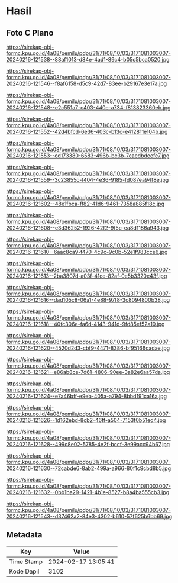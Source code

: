 # Hasil

## Foto C Plano

https://sirekap-obj-formc.kpu.go.id/4a08/pemilu/pdpr/31/71/08/10/03/3171081003007-20240216-121538--88af1013-d84e-4ad1-89c4-b05c5bca0520.jpg

https://sirekap-obj-formc.kpu.go.id/4a08/pemilu/pdpr/31/71/08/10/03/3171081003007-20240216-121546--f8af6158-d5c9-42d7-83ee-b29167e3e17a.jpg

https://sirekap-obj-formc.kpu.go.id/4a08/pemilu/pdpr/31/71/08/10/03/3171081003007-20240216-121548--e2c551a7-c403-440e-a734-f813823360eb.jpg

https://sirekap-obj-formc.kpu.go.id/4a08/pemilu/pdpr/31/71/08/10/03/3171081003007-20240216-121552--42d4bfcd-6e36-403c-b13c-e412811e104b.jpg

https://sirekap-obj-formc.kpu.go.id/4a08/pemilu/pdpr/31/71/08/10/03/3171081003007-20240216-121553--cd173380-6583-496b-bc3b-7caedbdeefe7.jpg

https://sirekap-obj-formc.kpu.go.id/4a08/pemilu/pdpr/31/71/08/10/03/3171081003007-20240216-121559--3c23855c-f404-4e36-9185-fd087ea94f8e.jpg

https://sirekap-obj-formc.kpu.go.id/4a08/pemilu/pdpr/31/71/08/10/03/3171081003007-20240216-121602--48e1fbca-ff82-41d6-9461-7358a885f18c.jpg

https://sirekap-obj-formc.kpu.go.id/4a08/pemilu/pdpr/31/71/08/10/03/3171081003007-20240216-121608--e3d36252-1926-42f2-9f5c-ea8d1186a943.jpg

https://sirekap-obj-formc.kpu.go.id/4a08/pemilu/pdpr/31/71/08/10/03/3171081003007-20240216-121610--6aac8ca9-f470-4c9c-9c0b-52e1f983cce6.jpg

https://sirekap-obj-formc.kpu.go.id/4a08/pemilu/pdpr/31/71/08/10/03/3171081003007-20240216-121613--2ba3807d-a03f-41ce-82af-0e5b3320e43f.jpg

https://sirekap-obj-formc.kpu.go.id/4a08/pemilu/pdpr/31/71/08/10/03/3171081003007-20240216-121616--dad105c8-06a1-4e88-97f8-3c8094800b38.jpg

https://sirekap-obj-formc.kpu.go.id/4a08/pemilu/pdpr/31/71/08/10/03/3171081003007-20240216-121618--40fc306e-fa6d-4143-941d-9fd85ef52a10.jpg

https://sirekap-obj-formc.kpu.go.id/4a08/pemilu/pdpr/31/71/08/10/03/3171081003007-20240216-121620--4520d2d3-cbf9-4471-8386-bf95166cadae.jpg

https://sirekap-obj-formc.kpu.go.id/4a08/pemilu/pdpr/31/71/08/10/03/3171081003007-20240216-121621--e86ab8ce-7d61-4806-90ee-3a82e6aa57da.jpg

https://sirekap-obj-formc.kpu.go.id/4a08/pemilu/pdpr/31/71/08/10/03/3171081003007-20240216-121624--e7a46bff-e9eb-405a-a794-8bbd191ca16a.jpg

https://sirekap-obj-formc.kpu.go.id/4a08/pemilu/pdpr/31/71/08/10/03/3171081003007-20240216-121626--1d162ebd-8cb2-46ff-a504-7153f0b51ed4.jpg

https://sirekap-obj-formc.kpu.go.id/4a08/pemilu/pdpr/31/71/08/10/03/3171081003007-20240216-121628--499c8e02-5785-4e2f-bccf-3e99acc94b67.jpg

https://sirekap-obj-formc.kpu.go.id/4a08/pemilu/pdpr/31/71/08/10/03/3171081003007-20240216-121630--72cabde6-8ab2-499a-a966-80f1c9cbd8b5.jpg

https://sirekap-obj-formc.kpu.go.id/4a08/pemilu/pdpr/31/71/08/10/03/3171081003007-20240216-121632--0bb1ba29-1421-4b1e-8527-b8a4ba555cb3.jpg

https://sirekap-obj-formc.kpu.go.id/4a08/pemilu/pdpr/31/71/08/10/03/3171081003007-20240216-121543--d37462a2-84e3-4302-b610-57f625b6bb69.jpg


## Metadata

| Key        | Value               |
| ---------- | ------------------- |
| Time Stamp | 2024-02-17 13:05:41 |
| Kode Dapil | 3102                |



